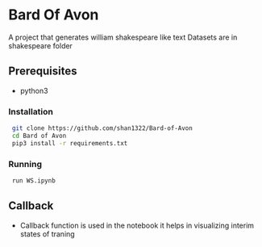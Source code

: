 # Bard Of Avon
A project that generates william shakespeare like text
Datasets are in shakespeare folder
## Prerequisites
* python3
### Installation
```sh
 git clone https://github.com/shan1322/Bard-of-Avon
 cd Bard of Avon
 pip3 install -r requirements.txt  
```
### Running
```sh
 run WS.ipynb
```
## Callback
* Callback function is used in the notebook it helps in visualizing interim states of traning
